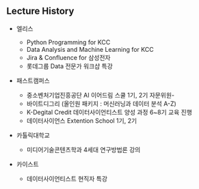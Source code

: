 ## Lecture History

- 엘리스
  - Python Programming for KCC
  - Data Analysis and Machine Learning for KCC
  - Jira & Confluence for 삼성전자
  - 롯데그룹 Data 전문가 워크샵 특강
  
- 패스트캠퍼스
  - 중소벤처기업진흥공단 AI 이어드림 스쿨 1기, 2기 자문위원- 
  - 바이트디그리 (올인원 패키지 : 머신러닝과 데이터 분석 A-Z)
  - K-Degital Credit 데이터사이언티스트 양성 과정 6~8기 교육 진행
  - 데이터사이언스 Extention School 1기, 2기
 
- 카톨릭대학교
  - 미디어기술콘텐츠학과 4세대 연구방법론 강의

- 카이스트
  - 데이터사이언티스트 현직자 특강   
